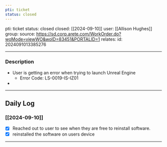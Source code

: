 ```yaml
---
pti: ticket
status: closed
---
```

pti: ticket 
status: closed
closed: [[2024-09-10]]
user: [[Allison Hughes]]
group: 
source: https://sd.corp.arete.com/WorkOrder.do?woMode=viewWO&woID=83451&PORTALID=1
relates: 
id: 2024091013385276

---
### Description
- User is getting an error when trying to launch Unreal Engine
	- Error Code: LS-0019-IS-IZ01
-

---
## Daily Log
### [[2024-09-10]]
- [x] Reached out to user to see when they are free to reinstall software.
- [x] reinstalled the software on users device
---




